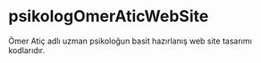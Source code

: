 # psikologOmerAticWebSite
Ömer Atiç adlı uzman psikoloğun basit hazırlanış web site tasarımı kodlarıdır.
